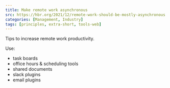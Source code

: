 ```yaml
---
title: Make remote work asynchronous
src: https://hbr.org/2021/12/remote-work-should-be-mostly-asynchronous
categories: [Management, Industry]
tags: [principles, extra-short, tools-web]
---
```


Tips to increase remote work productivity.

Use:

- task boards
- office hours & scheduling tools
- shared documents
- slack plugins
- email plugins